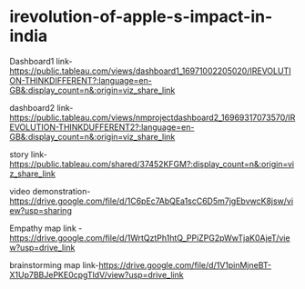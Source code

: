 # irevolution-of-apple-s-impact-in-india

Dashboard1 link-https://public.tableau.com/views/dashboard1_16971002205020/IREVOLUTION-THINKDIFFERENT?:language=en-GB&:display_count=n&:origin=viz_share_link

dashboard2 link-https://public.tableau.com/views/nmprojectdashboard2_16969317073570/IREVOLUTION-THINKDUFFERENT2?:language=en-GB&:display_count=n&:origin=viz_share_link

story link-https://public.tableau.com/shared/37452KFGM?:display_count=n&:origin=viz_share_link

video demonstration-https://drive.google.com/file/d/1C6pEc7AbQEa1scC6D5m7jgEbvwcK8jsw/view?usp=sharing

Empathy map link -https://drive.google.com/file/d/1WrtQztPh1htQ_PPiZPG2pWwTjaK0AjeT/view?usp=drive_link

brainstorming map link-https://drive.google.com/file/d/1V1pinMjneBT-X1Up7BBJePKE0cpgTldV/view?usp=drive_link
